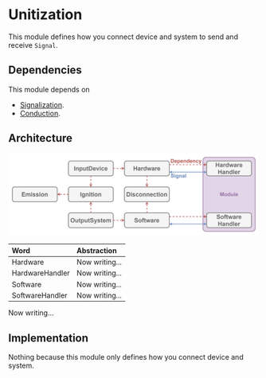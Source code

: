 # Unitization

This module defines how you connect device and system to send and receive `Signal`.

## Dependencies

This module depends on

- [Signalization](./Signalization.md).
- [Conduction](./Conduction.md).

## Architecture

![Image not found.](./Resources/Unitization.jpg "Architecture of Unitization.")

| Word | Abstraction |
|:-----------|:------------|
| Hardware | Now writing... |
| HardwareHandler | Now writing... |
| Software | Now writing... |
| SoftwareHandler | Now writing... |

Now writing...

## Implementation

Nothing because this module only defines how you connect device and system.
